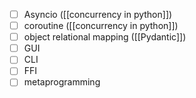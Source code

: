 - [ ] Asyncio ([[concurrency in python]])
- [ ] coroutine ([[concurrency in python]])
- [ ] object relational mapping ([[Pydantic]])
- [ ] GUI
- [ ] CLI
- [ ] FFI
- [ ] metaprogramming